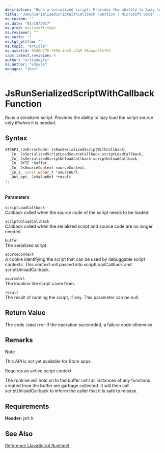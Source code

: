 ```yaml
---
description: "Runs a serialized script. Provides the ability to lazy load the script source only if/when it is needed."
title: "JsRunSerializedScriptWithCallback Function | Microsoft Docs"
ms.custom: ""
ms.date: "01/18/2017"
ms.prod: microsoft-edge
ms.reviewer: ""
ms.suite: ""
ms.tgt_pltfrm: ""
ms.topic: "article"
ms.assetid: 0608d778-f65b-4dc5-a745-364aac57ef59
caps.latest.revision: 4
author: "erikadoyle"
ms.author: "edoyle"
manager: "jken"
---
```

# JsRunSerializedScriptWithCallback Function
Runs a serialized script. Provides the ability to lazy load the script source only if/when it is needed.  
  
## Syntax  
  
```cpp  
STDAPI_(JsErrorCode) JsRunSerializedScriptWithCallback(  
  _In_ JsSerializedScriptLoadSourceCallback scriptLoadCallback,  
  _In_ JsSerializedScriptUnloadCallback scriptUnloadCallback,  
  _In_ BYTE *buffer,  
  _In_ JsSourceContext sourceContext,  
  _In_z_ const wchar_t *sourceUrl,  
  _Out_opt_ JsValueRef *result  
);  
  
```  
  
#### Parameters  
 `scriptLoadCallback`  
 Callback called when the source code of the script needs to be loaded.  
  
 `scriptUnloadCallback`  
 Callback called when the serialized script and source code are no longer needed.  
  
 `buffer`  
 The serialized script.  
  
 `sourceContext`  
 A cookie identifying the script that can be used by debuggable script contexts.     This context will passed into scriptLoadCallback and scriptUnloadCallback.  
  
 `sourceUrl`  
 The location the script came from.  
  
 `result`  
 The result of running the script, if any. This parameter can be null.  
  
## Return Value  
 The code `JsNoError` if the operation succeeded, a failure code otherwise.  
  
## Remarks  
  
> [!NOTE]
>  This API is not yet available for Store apps.  
  
 Requires an active script context.  
  
 The runtime will hold on to the buffer until all instances of any functions created from     the buffer are garbage collected.  It will then call scriptUnloadCallback to inform the     caller that it is safe to release.  
  
## Requirements  
 **Header:** jsrt.h  
  
## See Also  
 [Reference (JavaScript Runtime)](../chakra-hosting/reference-javascript-runtime.md)